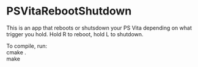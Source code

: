 # PSVitaRebootShutdown
This is an app that reboots or shutsdown your PS Vita depending on what trigger you hold. Hold R to reboot, hold L to shutdown.

To compile, run:                                       
cmake .                                                   
make
